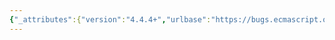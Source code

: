 ```yaml
---
{"_attributes":{"version":"4.4.4+","urlbase":"https://bugs.ecmascript.org/","maintainer":"dherman@mozilla.com"},"bug":{"bug_id":286,"creation_ts":"2012-03-01 02:13:00 -0800","short_desc":"15.5.4.8: missing \"be\"","delta_ts":"2015-10-03 14:27:44 -0700","product":"ECMA-262, Editions 5 and 5.1","component":"editorial issues","version":"Edition 5.1","rep_platform":"All","op_sys":"All","bug_status":"RESOLVED","resolution":"FIXED","priority":"Normal","bug_severity":"enhancement","everconfirmed":true,"reporter":{"uid":"dox.jin","name":"Jin DX"},"assigned_to":{"uid":"allen","name":"Allen Wirfs-Brock"},"cc":"brterlso","long_desc":[{"commentid":716,"comment_count":0,"who":{"uid":"dox.jin","name":"Jin DX"},"bug_when":"2012-03-01 02:13:30 -0800","thetext":"15.5.4.8 String.prototype.lastIndexOf (searchString, position) / step 7 \n\nsay:\n  \"Let start min(max(pos, 0), len).\"\n\nInsert \"be\" before \"min\"."},{"commentid":14755,"comment_count":1,"who":{"uid":"brterlso","name":"Brian Terlson"},"bug_when":"2015-10-03 14:27:44 -0700","thetext":"Fixed in ES2015."}]}}
---
```

